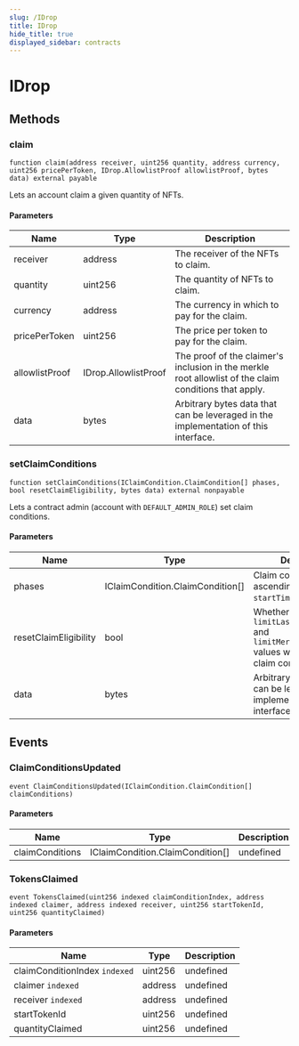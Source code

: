 ```yaml
---
slug: /IDrop
title: IDrop
hide_title: true
displayed_sidebar: contracts
---
```


# IDrop

## Methods

### claim

```solidity
function claim(address receiver, uint256 quantity, address currency, uint256 pricePerToken, IDrop.AllowlistProof allowlistProof, bytes data) external payable
```

Lets an account claim a given quantity of NFTs.

#### Parameters

| Name           | Type                 | Description                                                                                               |
| -------------- | -------------------- | --------------------------------------------------------------------------------------------------------- |
| receiver       | address              | The receiver of the NFTs to claim.                                                                        |
| quantity       | uint256              | The quantity of NFTs to claim.                                                                            |
| currency       | address              | The currency in which to pay for the claim.                                                               |
| pricePerToken  | uint256              | The price per token to pay for the claim.                                                                 |
| allowlistProof | IDrop.AllowlistProof | The proof of the claimer&#39;s inclusion in the merkle root allowlist of the claim conditions that apply. |
| data           | bytes                | Arbitrary bytes data that can be leveraged in the implementation of this interface.                       |

### setClaimConditions

```solidity
function setClaimConditions(IClaimCondition.ClaimCondition[] phases, bool resetClaimEligibility, bytes data) external nonpayable
```

Lets a contract admin (account with `DEFAULT_ADMIN_ROLE`) set claim conditions.

#### Parameters

| Name                  | Type                             | Description                                                                                                      |
| --------------------- | -------------------------------- | ---------------------------------------------------------------------------------------------------------------- |
| phases                | IClaimCondition.ClaimCondition[] | Claim conditions in ascending order by `startTimestamp`.                                                         |
| resetClaimEligibility | bool                             | Whether to reset `limitLastClaimTimestamp` and `limitMerkleProofClaim` values when setting new claim conditions. |
| data                  | bytes                            | Arbitrary bytes data that can be leveraged in the implementation of this interface.                              |

## Events

### ClaimConditionsUpdated

```solidity
event ClaimConditionsUpdated(IClaimCondition.ClaimCondition[] claimConditions)
```

#### Parameters

| Name            | Type                             | Description |
| --------------- | -------------------------------- | ----------- |
| claimConditions | IClaimCondition.ClaimCondition[] | undefined   |

### TokensClaimed

```solidity
event TokensClaimed(uint256 indexed claimConditionIndex, address indexed claimer, address indexed receiver, uint256 startTokenId, uint256 quantityClaimed)
```

#### Parameters

| Name                          | Type    | Description |
| ----------------------------- | ------- | ----------- |
| claimConditionIndex `indexed` | uint256 | undefined   |
| claimer `indexed`             | address | undefined   |
| receiver `indexed`            | address | undefined   |
| startTokenId                  | uint256 | undefined   |
| quantityClaimed               | uint256 | undefined   |
